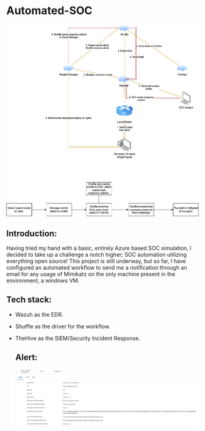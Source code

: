 # Automated-SOC
![The flow control diagram](https://github.com/Hammad-AlQuraishi/mediumImages/blob/main/SOCAutomation/soc%20automation%20flowchart.jpg)

## Introduction:
Having tried my hand with a basic, entirely Azure based SOC simulation, I decided to take up a challenge a notch higher; SOC automation utilizing everything open source! This project is still underway, but so far, I have configured an automated workflow to send me a notification through an email for any usage of Mimikatz on the only machine present in the environment, a windows VM.


## Tech stack:
- Wazuh as the EDR.
- Shuffle as the driver for the workflow.
- TheHive as the SIEM/Security Incident Response.

  ## Alert:
  ![Mimikatz alert](https://github.com/Hammad-AlQuraishi/mediumImages/blob/main/SOCAutomation/mimikatz%20alert.png)
